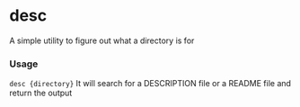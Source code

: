 # desc
A simple utility to figure out what a directory is for


### Usage
`desc {directory}`
It will search for a DESCRIPTION file or a README file and return the output
